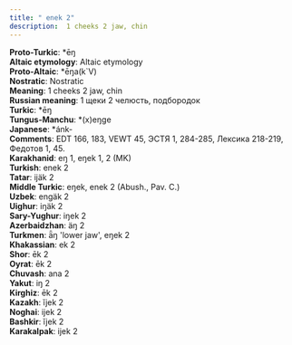 ```yaml
---
title: " enek 2"
description:  1 cheeks 2 jaw, chin
---
```


<strong>Proto-Turkic</strong>:  *ēŋ<br>
<strong>Altaic etymology</strong>:  Altaic etymology<br>
<strong> Proto-Altaic</strong>:  *ēŋa(k`V)<br>
<strong>Nostratic</strong>:  Nostratic<br>
<strong>Meaning</strong>:  1 cheeks 2 jaw, chin<br>
<strong>Russian meaning</strong>:  1 щеки 2 челюсть, подбородок<br>
<strong>Turkic</strong>:  *ēŋ<br>
<strong>Tungus-Manchu</strong>:  *(x)eŋge<br>
<strong>Japanese</strong>:  *ánk-<br>
<strong>Comments</strong>:  EDT 166, 183, VEWT 45, ЭСТЯ 1, 284-285, Лексика 218-219, Федотов 1, 45.<br>
<strong>Karakhanid</strong>:  eŋ 1, eŋek 1, 2 (MK)<br>
<strong>Turkish</strong>:  enek 2<br>
<strong>Tatar</strong>:  ijäk 2<br>
<strong>Middle Turkic</strong>:  eŋek, enek 2 (Abush., Pav. C.)<br>
<strong>Uzbek</strong>:  engäk 2<br>
<strong>Uighur</strong>:  iŋäk 2<br>
<strong>Sary-Yughur</strong>:  iŋek 2<br>
<strong>Azerbaidzhan</strong>:  äŋ 2<br>
<strong>Turkmen</strong>:  ǟŋ 'lower jaw', eŋek 2<br>
<strong>Khakassian</strong>:  ek 2<br>
<strong>Shor</strong>:  ēk 2<br>
<strong>Oyrat</strong>:  ēk 2<br>
<strong>Chuvash</strong>:  ana 2<br>
<strong>Yakut</strong>:  iŋ 2<br>
<strong>Kirghiz</strong>:  ēk 2<br>
<strong>Kazakh</strong>:  ĭjek 2<br>
<strong>Noghai</strong>:  ijek 2<br>
<strong>Bashkir</strong>:  ĭjek 2<br>
<strong>Karakalpak</strong>:  ijek 2<br>


